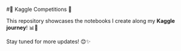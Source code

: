 #🚀 Kaggle Competitions 🎯 

This repository showcases the notebooks I create along my **Kaggle journey**! 📊📖  

Stay tuned for more updates! 😊✨
